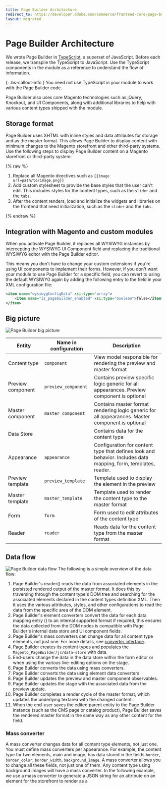 ```yaml
---
title: Page Builder Architecture
redirect_to: https://developer.adobe.com/commerce/frontend-core/page-builder/architecture/
layout: migrated
---
```


# Page Builder Architecture

We wrote Page Builder in [TypeScript], a superset of JavaScript. Before each release, we transpile the TypeScript to JavaScript.
Use the TypeScript components in the module as a reference to understand the flow of information.

{: .bs-callout-info }
You need not use TypeScript in your module to work with the Page Builder code.

Page Builder also uses core Magento technologies such as jQuery, Knockout, and UI Components, along with additional libraries to help with various content types shipped with the module.

## Storage format

Page Builder uses XHTML with inline styles and data attributes for storage and as the master format.
This allows Page Builder to display content with minimum changes to the Magento storefront and other third-party systems.
Use the following steps to display Page Builder content on a Magento storefront or third-party system:

{% raw %}

1. Replace all Magento directives such as `{{image url=path/to/image.png}}`
1. Add custom stylesheet to provide the base styles that the user can't edit. This includes styles for the content types, such as the `slider` and the `tabs`.
1. After the content renders, load and initialize the widgets and libraries on the frontend that need initialization, such as the `slider` and the `tabs`.

{% endraw %}

## Integration with Magento and custom modules

When you activate Page Builder, it replaces all WYSIWYG instances by intercepting the WYSIWYG UI Component field and replacing the traditional WYSIWYG editor with the Page Builder editor.

This means you don't have to change your custom extensions if you're using UI components to implement their forms. However, if you don't want your module to use Page Builder for a specific field, you can revert to using the default WYSIWYG again by adding the following entry to the field in your XML configuration file:

```xml
<item name="wysiwygConfigData" xsi:type="array">
    <item name="is_pagebuilder_enabled" xsi:type="boolean">false</item>
</item>
```

## Big picture

![Page Builder big picture](../images/big-picture.png)

| Entity            | Name in configuration | Description                                                                                                    |
|-------------------|-----------------------|----------------------------------------------------------------------------------------------------------------|
| Content type      | `component`           | View model responsible for rendering the preview and master format                                             |
| Preview component | `preview_component`   | Contains preview specific logic generic for all appearances. Preview component is optional                     |
| Master component  | `master_component`    | Contains master format rendering logic generic for all appearances. Master component is optional               |
| Data Store        |                       | Contains data for the content type                                                                             |
| Appearance        | `appearance`          | Configuration for content type that defines look and behavior. Includes data mapping, form, templates, reader. |
| Preview template  | `preview_template`    | Template used to display the element in the preview                                                            |
| Master template   | `master_template`     | Template used to render the content type to the master format                                                  |
| Form              | `form`                | Form used to edit attributes of the content type                                                               |
| Reader            | `reader`              | Reads data for the content type from the master format                                                         |

## Data flow

![Page Builder data flow](../images/data-flow.png)
The following is a simple overview of the data flow:

1. Page Builder's reader() reads the data from associated elements in the persisted rendered output of the master format. It does this by traversing through the content type's DOM tree and searching for the associated elements declared in the content types definition XML. Then it uses the various attributes, styles, and other configurations to read the data from the specific area of the DOM element.
1. Page Builder's element converters convert the data for each data mapping entry () to an internal supported format if required, this ensures the data collected from the DOM nodes is compatible with Page Builder's internal data store and UI component fields.
1. Page Builder's mass converters can change data for all content type elements, not just one. For more details, see [converter interface](configurations.md).
1. Page Builder creates its content types and populates the `Magento_PageBuilder/js/data-store` with data.
1. End-users change the data in the data store within the form editor or when using the various live-editing options on the stage.
1. Page Builder converts the data using mass converters.
1. Page Builder converts the data using element data converters.
1. Page Builder updates the preview and master component observables.
1. Page Builder updates the stage with the associated data from the preview update.
1. Page Builder completes a render cycle of the master format, which updates the underlying textarea with the changed content.
1. When the end-user saves the edited parent entity to the Page Builder instance (such as the CMS page or catalog product), Page Builder saves the rendered master format in the same way as any other content for the field.

### Mass converter

A mass converter changes data for all content type elements, not just one. You must define mass converters per appearance.
For example, the content type for two elements, main and image, has data stored in the fields `border`, `border_color`, `border_width`, `background_image`. A mass converter allows you to change all these fields, not just one of them.
Any content type using background images will have a mass converter. In the following example, we use a mass converter to generate a JSON string for an attribute on an element for the storefront to render as a <style /> block.

```xml
<converters>
    <converter name="background_images" component="Magento_PageBuilder/js/mass-converter/background-images">
        <config>
            <item name="attribute_name" value="background_images"/>
            <item name="desktop_image_variable" value="background_image"/>
            <item name="mobile_image_variable" value="mobile_image"/>
        </config>
    </converter>
</converters>
```

Here's the interface for these converters:

```typescript
interface ConverterInterface {
    /**
     * Process data after it's read and converted by element converters
     *
     * @param {ConverterDataInterface} data
     * @param {ConverterConfigInterface} config
     * @returns {object}
     */
    fromDom(data: ConverterDataInterface, config: ConverterConfigInterface): object;

    /**
     * Process data before it's converted by element converters
     *
     * @param {ConverterDataInterface} data
     * @param {ConverterConfigInterface} config
     * @returns {object}
     */
    toDom(data: ConverterDataInterface, config: ConverterConfigInterface): object;
}
```

For more information, read about how Page Builder [stores data](#datastore).

### Element converter

An element converter changes a single field at a time.

For example:

```xml
<element name="main">
    <style name="display" source="display"
           converter="Magento_PageBuilder/js/converter/style/display"
           preview_converter="Magento_PageBuilder/js/converter/style/preview/display"/>
</element>
```

## Datastore

Page Builder stores data for content types in a simple object called the DataStore: `Magento_PageBuilder/js/data-store`.

The `name` parameter from the [content type configuration](configurations.md) (or `storage_key` if specified) is the name of a parameter in the DataStore. You can use the `subscribe` method to listen for changes in the `DataStore` and perform custom actions like updating the UI.

This is how the system binds the data from the DataStore to your elements attribute or style. When you include a new attribute or style, you must specify where it should retrieve its data from the content type. These `name` values normally bind to the field names within UI component forms. The field names are the keys we use to save the data.

## Content type configuration

See [content type configuration](configurations.md) for more information.

## Appearances

Appearances provide several ways to customize your content types. For example, you can:

1. Add new style properties to existing content types.
1. Add new attributes to existing content types. This is similar to adding new style properties.
1. Change templates.
1. Move data between elements, by data-mapping within the content type's configuration file. For example, a developer can move the `margin` style property from one element to another.
1. Change the form for a [content type].

## Module structure

| File type               | Location                                                                                       |
|-------------------------|------------------------------------------------------------------------------------------------|
| Content type components | `Vendor/ModuleName/view/adminhtml/web/js/content-type/content-type-name`                       |
| Content type templates  | `Vendor/ModuleName/view/adminhtml/web/template/content-type/content-type-name/appearance-name` |
| Styles                  | `Vendor/ModuleName/view/adminhtml/web/css/source/content-type/content-type-name`               |

{: .bs-callout-info }
We have also considered introducing an appearance component and/or moving the initialization of the libraries to bindings. This would allow you to add custom logic per appearance changes and libraries per appearance for content types like the `slider` and the `tabs`.

[TypeScript]: https://www.typescriptlang.org/
